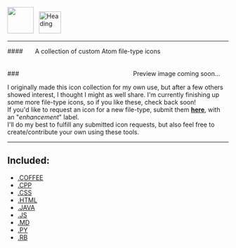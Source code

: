 <img src="https://cloud.githubusercontent.com/assets/16360374/17991222/82596480-6af1-11e6-9c96-3e2996a8be5a.png" height="60"/> &nbsp;&nbsp;<img src="https://cloud.githubusercontent.com/assets/16360374/18599710/969f5a8e-7c0e-11e6-801f-5de5f1e35cd5.png" height="50" Title="Heading"/>  
_____________________________________________________________________________________________  
####&nbsp;&nbsp;&nbsp;&nbsp;&nbsp;&nbsp; A collection of custom Atom file-type icons  
<br>  
###&nbsp;&nbsp;&nbsp;&nbsp;&nbsp;&nbsp;&nbsp;&nbsp;&nbsp;&nbsp;&nbsp;&nbsp;&nbsp;&nbsp;&nbsp;&nbsp;&nbsp;&nbsp;&nbsp;&nbsp;&nbsp;&nbsp;&nbsp;&nbsp;&nbsp;&nbsp;&nbsp;&nbsp;&nbsp;&nbsp;&nbsp;&nbsp;&nbsp;&nbsp;&nbsp;&nbsp;&nbsp;&nbsp;&nbsp;&nbsp;&nbsp;&nbsp;&nbsp;&nbsp;&nbsp;&nbsp;&nbsp;&nbsp;&nbsp;&nbsp;&nbsp;&nbsp;&nbsp;&nbsp;&nbsp;&nbsp;&nbsp;&nbsp;&nbsp;&nbsp;&nbsp;&nbsp;&nbsp;&nbsp;&nbsp;&nbsp;Preview image coming soon...
<br>

I originally made this icon collection for my own use, but after a few others showed interest, I thought I might as well share. I'm currently finishing up some more file-type icons, so if you like these, check back soon!    
  If you'd like to request an icon for a new file-type, submit them [**here**](https://github.com/JonSn0w/Atom-FileType-Icons/Issues), with an "*enhancement*" label.  
  I'll do my best to fulfill any submitted icon requests, but also feel free to create/contribute your own using these tools. <br>
_____________________________________________________________________________________________  
## Included:  
  * [.COFFEE](https://github.com/JonSn0w/Atom-FileType-Icons/blob/master/PNG/coffee.png)
  * [.CPP](https://github.com/JonSn0w/Atom-FileType-Icons/blob/master/PNG/cpp.png)
  * [.CSS](https://github.com/JonSn0w/Atom-FileType-Icons/blob/master/PNG/css.png)
  * [.HTML](https://github.com/JonSn0w/Atom-FileType-Icons/blob/master/PNG/html.png)
  * [.JAVA](https://github.com/JonSn0w/Atom-FileType-Icons/blob/master/PNG/java.png)
  * [.JS](https://github.com/JonSn0w/Atom-FileType-Icons/blob/master/PNG/js.png)
  * [.MD](https://github.com/JonSn0w/Atom-FileType-Icons/blob/master/PNG/md.png)
  * [.PY](https://github.com/JonSn0w/Atom-FileType-Icons/blob/master/PNG/py.png)
  * [.RB](https://github.com/JonSn0w/Atom-FileType-Icons/blob/master/PNG/rb.png)
